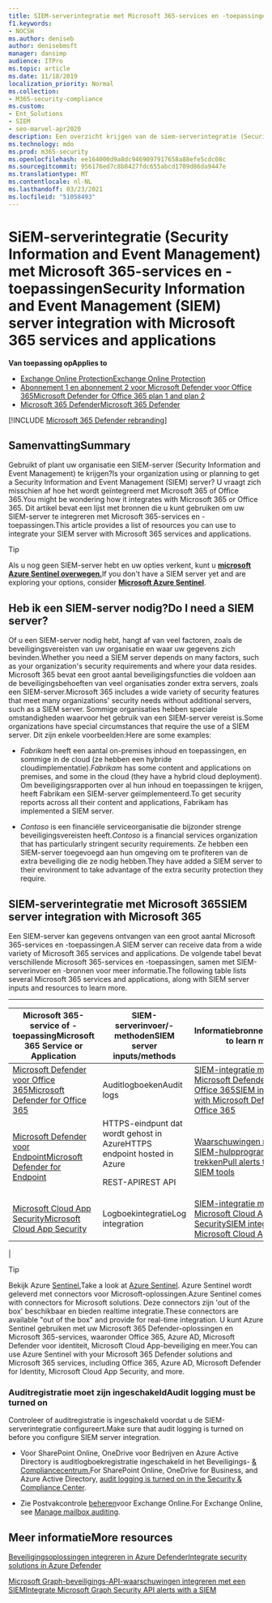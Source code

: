 ```yaml
---
title: SIEM-serverintegratie met Microsoft 365-services en -toepassingen
f1.keywords:
- NOCSH
ms.author: deniseb
author: denisebmsft
manager: dansimp
audience: ITPro
ms.topic: article
ms.date: 11/18/2019
localization_priority: Normal
ms.collection:
- M365-security-compliance
ms.custom:
- Ent_Solutions
- SIEM
- seo-marvel-apr2020
description: Een overzicht krijgen van de siem-serverintegratie (Security Information and Event Management) met uw Microsoft 365-cloudservices en -toepassingen
ms.technology: mdo
ms.prod: m365-security
ms.openlocfilehash: ee164000d9a8dc9469097917658a88efe5cdc08c
ms.sourcegitcommit: 956176ed7c8b8427fdc655abcd1709d86da9447e
ms.translationtype: MT
ms.contentlocale: nl-NL
ms.lasthandoff: 03/23/2021
ms.locfileid: "51058493"
---
```

# <a name="security-information-and-event-management-siem-server-integration-with-microsoft-365-services-and-applications"></a><span data-ttu-id="00e3a-103">SiEM-serverintegratie (Security Information and Event Management) met Microsoft 365-services en -toepassingen</span><span class="sxs-lookup"><span data-stu-id="00e3a-103">Security Information and Event Management (SIEM) server integration with Microsoft 365 services and applications</span></span>

<span data-ttu-id="00e3a-104">**Van toepassing op**</span><span class="sxs-lookup"><span data-stu-id="00e3a-104">**Applies to**</span></span>
- [<span data-ttu-id="00e3a-105">Exchange Online Protection</span><span class="sxs-lookup"><span data-stu-id="00e3a-105">Exchange Online Protection</span></span>](exchange-online-protection-overview.md)
- [<span data-ttu-id="00e3a-106">Abonnement 1 en abonnement 2 voor Microsoft Defender voor Office 365</span><span class="sxs-lookup"><span data-stu-id="00e3a-106">Microsoft Defender for Office 365 plan 1 and plan 2</span></span>](defender-for-office-365.md)
- [<span data-ttu-id="00e3a-107">Microsoft 365 Defender</span><span class="sxs-lookup"><span data-stu-id="00e3a-107">Microsoft 365 Defender</span></span>](../defender/microsoft-365-defender.md)

[!INCLUDE [Microsoft 365 Defender rebranding](../includes/microsoft-defender-for-office.md)]

## <a name="summary"></a><span data-ttu-id="00e3a-108">Samenvatting</span><span class="sxs-lookup"><span data-stu-id="00e3a-108">Summary</span></span>

<span data-ttu-id="00e3a-109">Gebruikt of plant uw organisatie een SIEM-server (Security Information and Event Management) te krijgen?</span><span class="sxs-lookup"><span data-stu-id="00e3a-109">Is your organization using or planning to get a Security Information and Event Management (SIEM) server?</span></span> <span data-ttu-id="00e3a-110">U vraagt zich misschien af hoe het wordt geïntegreerd met Microsoft 365 of Office 365.</span><span class="sxs-lookup"><span data-stu-id="00e3a-110">You might be wondering how it integrates with Microsoft 365 or Office 365.</span></span> <span data-ttu-id="00e3a-111">Dit artikel bevat een lijst met bronnen die u kunt gebruiken om uw SIEM-server te integreren met Microsoft 365-services en -toepassingen.</span><span class="sxs-lookup"><span data-stu-id="00e3a-111">This article provides a list of resources you can use to integrate your SIEM server with Microsoft 365 services and applications.</span></span>

> [!TIP]
> <span data-ttu-id="00e3a-112">Als u nog geen SIEM-server hebt en uw opties verkent, kunt u **[microsoft Azure Sentinel overwegen.](/azure/sentinel/overview)**</span><span class="sxs-lookup"><span data-stu-id="00e3a-112">If you don't have a SIEM server yet and are exploring your options, consider **[Microsoft Azure Sentinel](/azure/sentinel/overview)**.</span></span>

## <a name="do-i-need-a-siem-server"></a><span data-ttu-id="00e3a-113">Heb ik een SIEM-server nodig?</span><span class="sxs-lookup"><span data-stu-id="00e3a-113">Do I need a SIEM server?</span></span>

<span data-ttu-id="00e3a-114">Of u een SIEM-server nodig hebt, hangt af van veel factoren, zoals de beveiligingsvereisten van uw organisatie en waar uw gegevens zich bevinden.</span><span class="sxs-lookup"><span data-stu-id="00e3a-114">Whether you need a SIEM server depends on many factors, such as your organization's security requirements and where your data resides.</span></span> <span data-ttu-id="00e3a-115">Microsoft 365 bevat een groot aantal beveiligingsfuncties die voldoen aan de beveiligingsbehoeften van veel organisaties zonder extra servers, zoals een SIEM-server.</span><span class="sxs-lookup"><span data-stu-id="00e3a-115">Microsoft 365 includes a wide variety of security features that meet many organizations' security needs without additional servers, such as a SIEM server.</span></span> <span data-ttu-id="00e3a-116">Sommige organisaties hebben speciale omstandigheden waarvoor het gebruik van een SIEM-server vereist is.</span><span class="sxs-lookup"><span data-stu-id="00e3a-116">Some organizations have special circumstances that require the use of a SIEM server.</span></span> <span data-ttu-id="00e3a-117">Dit zijn enkele voorbeelden:</span><span class="sxs-lookup"><span data-stu-id="00e3a-117">Here are some examples:</span></span>

- <span data-ttu-id="00e3a-118">*Fabrikam* heeft een aantal on-premises inhoud en toepassingen, en sommige in de cloud (ze hebben een hybride cloudimplementatie).</span><span class="sxs-lookup"><span data-stu-id="00e3a-118">*Fabrikam* has some content and applications on premises, and some in the cloud (they have a hybrid cloud deployment).</span></span> <span data-ttu-id="00e3a-119">Om beveiligingsrapporten over al hun inhoud en toepassingen te krijgen, heeft Fabrikam een SIEM-server geïmplementeerd.</span><span class="sxs-lookup"><span data-stu-id="00e3a-119">To get security reports across all their content and applications, Fabrikam has implemented a SIEM server.</span></span>

- <span data-ttu-id="00e3a-120">*Contoso* is een financiële serviceorganisatie die bijzonder strenge beveiligingsvereisten heeft.</span><span class="sxs-lookup"><span data-stu-id="00e3a-120">*Contoso* is a financial services organization that has particularly stringent security requirements.</span></span> <span data-ttu-id="00e3a-121">Ze hebben een SIEM-server toegevoegd aan hun omgeving om te profiteren van de extra beveiliging die ze nodig hebben.</span><span class="sxs-lookup"><span data-stu-id="00e3a-121">They have added a SIEM server to their environment to take advantage of the extra security protection they require.</span></span>

## <a name="siem-server-integration-with-microsoft-365"></a><span data-ttu-id="00e3a-122">SIEM-serverintegratie met Microsoft 365</span><span class="sxs-lookup"><span data-stu-id="00e3a-122">SIEM server integration with Microsoft 365</span></span>

<span data-ttu-id="00e3a-123">Een SIEM-server kan gegevens ontvangen van een groot aantal Microsoft 365-services en -toepassingen.</span><span class="sxs-lookup"><span data-stu-id="00e3a-123">A SIEM server can receive data from a wide variety of Microsoft 365 services and applications.</span></span> <span data-ttu-id="00e3a-124">De volgende tabel bevat verschillende Microsoft 365-services en -toepassingen, samen met SIEM-serverinvoer en -bronnen voor meer informatie.</span><span class="sxs-lookup"><span data-stu-id="00e3a-124">The following table lists several Microsoft 365 services and applications, along with SIEM server inputs and resources to learn more.</span></span>

****

|<span data-ttu-id="00e3a-125">Microsoft 365-service of -toepassing</span><span class="sxs-lookup"><span data-stu-id="00e3a-125">Microsoft 365 Service or Application</span></span>|<span data-ttu-id="00e3a-126">SIEM-serverinvoer/-methoden</span><span class="sxs-lookup"><span data-stu-id="00e3a-126">SIEM server inputs/methods</span></span>|<span data-ttu-id="00e3a-127">Informatiebronnen</span><span class="sxs-lookup"><span data-stu-id="00e3a-127">Resources to learn more</span></span>|
|---|---|---|
|[<span data-ttu-id="00e3a-128">Microsoft Defender voor Office 365</span><span class="sxs-lookup"><span data-stu-id="00e3a-128">Microsoft Defender for Office 365</span></span>](defender-for-office-365.md)|<span data-ttu-id="00e3a-129">Auditlogboeken</span><span class="sxs-lookup"><span data-stu-id="00e3a-129">Audit logs</span></span>|[<span data-ttu-id="00e3a-130">SIEM-integratie met Microsoft Defender voor Office 365</span><span class="sxs-lookup"><span data-stu-id="00e3a-130">SIEM integration with Microsoft Defender for Office 365</span></span>](siem-integration-with-office-365-ti.md)|
|[<span data-ttu-id="00e3a-131">Microsoft Defender voor Endpoint</span><span class="sxs-lookup"><span data-stu-id="00e3a-131">Microsoft Defender for Endpoint</span></span>](https://docs.microsoft.com/windows/security/threat-protection/)|<span data-ttu-id="00e3a-132">HTTPS-eindpunt dat wordt gehost in Azure</span><span class="sxs-lookup"><span data-stu-id="00e3a-132">HTTPS endpoint hosted in Azure</span></span> <p> <span data-ttu-id="00e3a-133">REST-API</span><span class="sxs-lookup"><span data-stu-id="00e3a-133">REST API</span></span>|[<span data-ttu-id="00e3a-134">Waarschuwingen naar uw SIEM-hulpprogramma's trekken</span><span class="sxs-lookup"><span data-stu-id="00e3a-134">Pull alerts to your SIEM tools</span></span>](../defender-endpoint/configure-siem.md)|
|[<span data-ttu-id="00e3a-135">Microsoft Cloud App Security</span><span class="sxs-lookup"><span data-stu-id="00e3a-135">Microsoft Cloud App Security</span></span>](/cloud-app-security/what-is-cloud-app-security)|<span data-ttu-id="00e3a-136">Logboekintegratie</span><span class="sxs-lookup"><span data-stu-id="00e3a-136">Log integration</span></span>|[<span data-ttu-id="00e3a-137">SIEM-integratie met Microsoft Cloud App Security</span><span class="sxs-lookup"><span data-stu-id="00e3a-137">SIEM integration with Microsoft Cloud App Security</span></span>](/cloud-app-security/siem)|
|

> [!TIP]
> <span data-ttu-id="00e3a-138">Bekijk Azure [Sentinel.](/azure/sentinel/overview)</span><span class="sxs-lookup"><span data-stu-id="00e3a-138">Take a look at [Azure Sentinel](/azure/sentinel/overview).</span></span> <span data-ttu-id="00e3a-139">Azure Sentinel wordt geleverd met connectors voor Microsoft-oplossingen.</span><span class="sxs-lookup"><span data-stu-id="00e3a-139">Azure Sentinel comes with connectors for Microsoft solutions.</span></span> <span data-ttu-id="00e3a-140">Deze connectors zijn 'out of the box' beschikbaar en bieden realtime integratie.</span><span class="sxs-lookup"><span data-stu-id="00e3a-140">These connectors are available "out of the box" and provide for real-time integration.</span></span> <span data-ttu-id="00e3a-141">U kunt Azure Sentinel gebruiken met uw Microsoft 365 Defender-oplossingen en Microsoft 365-services, waaronder Office 365, Azure AD, Microsoft Defender voor identiteit, Microsoft Cloud App-beveiliging en meer.</span><span class="sxs-lookup"><span data-stu-id="00e3a-141">You can use Azure Sentinel with your Microsoft 365 Defender solutions and Microsoft 365 services, including Office 365, Azure AD, Microsoft Defender for Identity, Microsoft Cloud App Security, and more.</span></span>

### <a name="audit-logging-must-be-turned-on"></a><span data-ttu-id="00e3a-142">Auditregistratie moet zijn ingeschakeld</span><span class="sxs-lookup"><span data-stu-id="00e3a-142">Audit logging must be turned on</span></span>

<span data-ttu-id="00e3a-143">Controleer of auditregistratie is ingeschakeld voordat u de SIEM-serverintegratie configureert.</span><span class="sxs-lookup"><span data-stu-id="00e3a-143">Make sure that audit logging is turned on before you configure SIEM server integration.</span></span>

- <span data-ttu-id="00e3a-144">Voor SharePoint Online, OneDrive voor Bedrijven en Azure Active Directory is auditlogboekregistratie ingeschakeld in het Beveiligings- [& Compliancecentrum.](../../compliance/turn-audit-log-search-on-or-off.md)</span><span class="sxs-lookup"><span data-stu-id="00e3a-144">For SharePoint Online, OneDrive for Business, and Azure Active Directory, [audit logging is turned on in the Security & Compliance Center](../../compliance/turn-audit-log-search-on-or-off.md).</span></span>

- <span data-ttu-id="00e3a-145">Zie Postvakcontrole [beheren](../../compliance/enable-mailbox-auditing.md)voor Exchange Online.</span><span class="sxs-lookup"><span data-stu-id="00e3a-145">For Exchange Online, see [Manage mailbox auditing](../../compliance/enable-mailbox-auditing.md).</span></span>

## <a name="more-resources"></a><span data-ttu-id="00e3a-146">Meer informatie</span><span class="sxs-lookup"><span data-stu-id="00e3a-146">More resources</span></span>

[<span data-ttu-id="00e3a-147">Beveiligingsoplossingen integreren in Azure Defender</span><span class="sxs-lookup"><span data-stu-id="00e3a-147">Integrate security solutions in Azure Defender</span></span>](/azure/security-center/security-center-partner-integration#exporting-data-to-a-siem)

[<span data-ttu-id="00e3a-148">Microsoft Graph-beveiligings-API-waarschuwingen integreren met een SIEM</span><span class="sxs-lookup"><span data-stu-id="00e3a-148">Integrate Microsoft Graph Security API alerts with a SIEM</span></span>](/graph/security-integration)